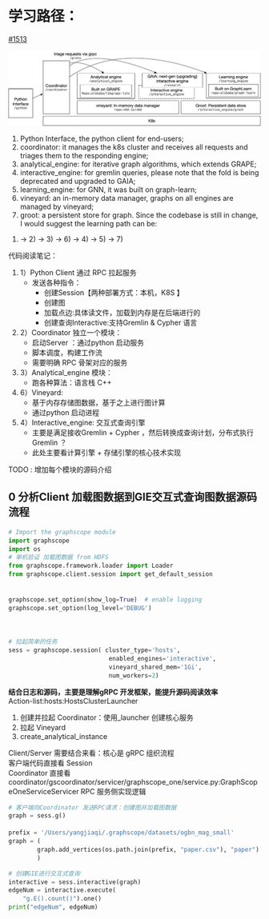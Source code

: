 # 学习路径：
[#1513](https://github.com/alibaba/GraphScope/discussions/1513)

![图片alt](GraphScopeFramwork.png "图片title")


1. Python Interface, the python client for end-users;
2. coordinator: it manages the k8s cluster and receives all requests and triages them to the responding engine;
3. analytical_engine: for iterative graph algorithms, which extends GRAPE;
4. interactive_engine: for gremlin queries, please note that the fold is being deprecated and upgraded to GAIA;
5. learning_engine: for GNN, it was built on graph-learn;
6. vineyard: an in-memory data manager, graphs on all engines are managed by vineyard;
7. groot: a persistent store for graph.
Since the codebase is still in change, I would suggest the learning path can be:
1) -> 2) -> 3) -> 6) -> 4) -> 5) -> 7)

代码阅读笔记：
1. 1）Python Client 通过 RPC 拉起服务
    * 发送各种指令：
        * 创建Session【两种部署方式：本机，K8S 】
        * 创建图
        * 加载点边:具体读文件，加载到内存是在后端进行的
        * 创建查询Interactive:支持Gremlin & Cypher 语言 
2. 2）Coordinator 独立一个模块：
    * 启动Server ：通过python 启动服务
    * 脚本调度，构建工作流
    * 需要明确 RPC 骨架对应的服务
3. 3）Analytical_engine 模块：
    * 跑各种算法：语言栈 C++
4. 6）Vineyard: 
    * 基于内存存储图数据，基于之上进行图计算
    * 通过python 启动进程
5. 4）Interactive_engine: 交互式查询引擎
    * 主要是满足接收Gremlin + Cypher ，然后转换成查询计划，分布式执行 Gremlin ？
    * 此处主要看计算引擎 + 存储引擎的核心技术实现


TODO : 
增加每个模块的源码介绍


## 0 分析Client 加载图数据到GIE交互式查询图数据源码流程
```python
# Import the graphscope module
import graphscope
import os
# 单机验证 加载图数据 from HDFS
from graphscope.framework.loader import Loader
from graphscope.client.session import get_default_session


graphscope.set_option(show_log=True)  # enable logging
graphscope.set_option(log_level='DEBUG')



# 拉起简单的任务
sess = graphscope.session( cluster_type='hosts',
                            enabled_engines='interactive',
                            vineyard_shared_mem='1Gi',
                            num_workers=2)
```
**结合日志和源码，主要是理解gRPC 开发框架，能提升源码阅读效率**  
Action-list:hosts:HostsClusterLauncher
1. 创建并拉起 Coordinator：使用_launcher 创建核心服务
2. 拉起 Vineyard
3. create_analytical_instance

Client/Server 需要结合来看：核心是 gRPC 组织流程  
客户端代码直接看 Session   
Coordinator 直接看coordinator/gscoordinator/servicer/graphscope_one/service.py:GraphScopeOneServiceServicer RPC 服务侧实现逻辑  

```python
# 客户端向Coordinator 发送RPC请求：创建图并加载图数据
graph = sess.g()

prefix = '/Users/yangjiaqi/.graphscope/datasets/ogbn_mag_small'
graph = (
        graph.add_vertices(os.path.join(prefix, "paper.csv"), "paper")
        )
```



```python
# 创建GIE进行交互式查询
interactive = sess.interactive(graph)
edgeNum = interactive.execute(
    "g.E().count()").one()
print("edgeNum", edgeNum)
```
